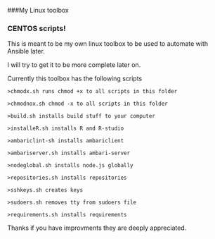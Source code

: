 ###My Linux toolbox

### CENTOS scripts!

This is meant to be my own linux toolbox to be used to automate with Ansible later.

I will try to get it to be more complete later on. 

Currently this toolbox has the following scripts


	>chmodx.sh runs chmod +x to all scripts in this folder

	>chmodnox.sh chmod -x to all scripts in this folder

	>build.sh installs build stuff to your computer

	>installeR.sh installs R and R-studio

	>ambariclint-sh installs ambariclient

	>ambariserver.sh installs ambari-server

	>nodeglobal.sh installs node.js globally

	>repositories.sh installs repositories

	>sshkeys.sh creates keys

	>sudoers.sh removes tty from sudoers file

	>requirements.sh installs requirements


Thanks if you have improvments they are deeply appreciated.


